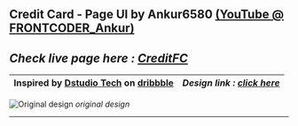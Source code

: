 ## Credit Card - Page UI by Ankur6580  [(YouTube @ FRONTCODER_Ankur)](https://youtube.com/@FRONTCODER_Ankur)

*Check live page here : [CreditFC](https://ankur6580.github.io/CreditFC/)*
---

| Inspired by [Dstudio Tech](https://dribbble.com/dstudiotech) on [dribbble](https://dribbble.com/) | *Design link : [click here](https://dribbble.com/shots/23017910-Web-UI)* |
| ----------- | ----------- |

![Original design](https://cdn.dribbble.com/userupload/11298183/file/original-a89f30f0a72cc84851c770a1493b1e9d.png?resize=1024x768)
*original design*

---